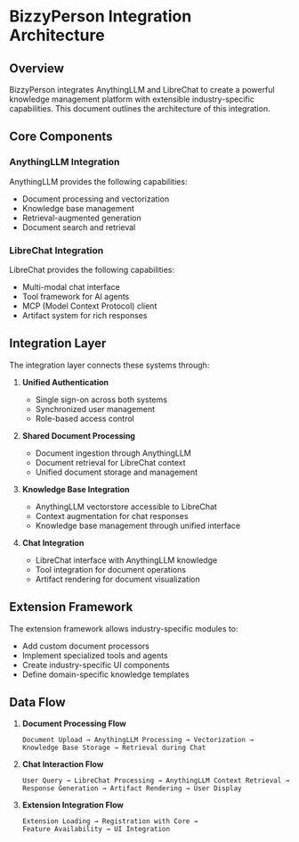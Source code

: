 # BizzyPerson Integration Architecture

## Overview

BizzyPerson integrates AnythingLLM and LibreChat to create a powerful knowledge management platform with extensible industry-specific capabilities. This document outlines the architecture of this integration.

## Core Components

### AnythingLLM Integration

AnythingLLM provides the following capabilities:
- Document processing and vectorization
- Knowledge base management
- Retrieval-augmented generation
- Document search and retrieval

### LibreChat Integration

LibreChat provides the following capabilities:
- Multi-modal chat interface
- Tool framework for AI agents
- MCP (Model Context Protocol) client
- Artifact system for rich responses

## Integration Layer

The integration layer connects these systems through:

1. **Unified Authentication**
   - Single sign-on across both systems
   - Synchronized user management
   - Role-based access control

2. **Shared Document Processing**
   - Document ingestion through AnythingLLM
   - Document retrieval for LibreChat context
   - Unified document storage and management

3. **Knowledge Base Integration**
   - AnythingLLM vectorstore accessible to LibreChat
   - Context augmentation for chat responses
   - Knowledge base management through unified interface

4. **Chat Integration**
   - LibreChat interface with AnythingLLM knowledge
   - Tool integration for document operations
   - Artifact rendering for document visualization

## Extension Framework

The extension framework allows industry-specific modules to:
- Add custom document processors
- Implement specialized tools and agents
- Create industry-specific UI components
- Define domain-specific knowledge templates

## Data Flow

1. **Document Processing Flow**
   ```
   Document Upload → AnythingLLM Processing → Vectorization → 
   Knowledge Base Storage → Retrieval during Chat
   ```

2. **Chat Interaction Flow**
   ```
   User Query → LibreChat Processing → AnythingLLM Context Retrieval → 
   Response Generation → Artifact Rendering → User Display
   ```

3. **Extension Integration Flow**
   ```
   Extension Loading → Registration with Core → 
   Feature Availability → UI Integration
   ``` 